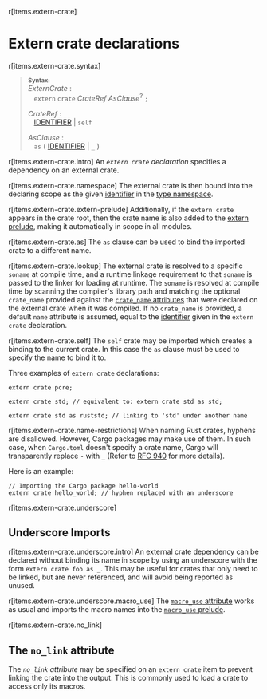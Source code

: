 r[items.extern-crate]
# Extern crate declarations

r[items.extern-crate.syntax]
> **<sup>Syntax:<sup>**\
> _ExternCrate_ :\
> &nbsp;&nbsp; `extern` `crate` _CrateRef_ _AsClause_<sup>?</sup> `;`
>
> _CrateRef_ :\
> &nbsp;&nbsp; [IDENTIFIER] | `self`
>
> _AsClause_ :\
> &nbsp;&nbsp; `as` ( [IDENTIFIER] | `_` )

r[items.extern-crate.intro]
An _`extern crate` declaration_ specifies a dependency on an external crate.

r[items.extern-crate.namespace]
The external crate is then bound into the declaring scope as the given [identifier] in the [type namespace].

r[items.extern-crate.extern-prelude]
Additionally, if the `extern crate` appears in the crate root, then the crate name is also added to the [extern prelude], making it automatically in scope in all modules.

r[items.extern-crate.as]
The `as` clause can be used to bind the imported crate to a different name.

r[items.extern-crate.lookup]
The external crate is resolved to a specific `soname` at compile time, and a
runtime linkage requirement to that `soname` is passed to the linker for
loading at runtime. The `soname` is resolved at compile time by scanning the
compiler's library path and matching the optional `crate_name` provided against
the [`crate_name` attributes] that were declared on the external crate when it was
compiled. If no `crate_name` is provided, a default `name` attribute is assumed,
equal to the [identifier] given in the `extern crate` declaration.

r[items.extern-crate.self]
The `self` crate may be imported which creates a binding to the current crate.
In this case the `as` clause must be used to specify the name to bind it to.

Three examples of `extern crate` declarations:

<!-- ignore: requires external crates -->
```rust,ignore
extern crate pcre;

extern crate std; // equivalent to: extern crate std as std;

extern crate std as ruststd; // linking to 'std' under another name
```

r[items.extern-crate.name-restrictions]
When naming Rust crates, hyphens are disallowed. However, Cargo packages may
make use of them. In such case, when `Cargo.toml` doesn't specify a crate name,
Cargo will transparently replace `-` with `_` (Refer to [RFC 940] for more
details).

Here is an example:

<!-- ignore: requires external crates -->
```rust,ignore
// Importing the Cargo package hello-world
extern crate hello_world; // hyphen replaced with an underscore
```

r[items.extern-crate.underscore]
## Underscore Imports

r[items.extern-crate.underscore.intro]
An external crate dependency can be declared without binding its name in scope
by using an underscore with the form `extern crate foo as _`. This may be
useful for crates that only need to be linked, but are never referenced, and
will avoid being reported as unused.

r[items.extern-crate.underscore.macro_use]
The [`macro_use` attribute] works as usual and imports the macro names
into the [`macro_use` prelude].

r[items.extern-crate.no_link]
## The `no_link` attribute

The *`no_link` attribute* may be specified on an `extern crate` item to
prevent linking the crate into the output. This is commonly used to load a
crate to access only its macros.

[IDENTIFIER]: ../identifiers.md
[RFC 940]: https://github.com/rust-lang/rfcs/blob/master/text/0940-hyphens-considered-harmful.md
[`macro_use` attribute]: ../macros-by-example.md#the-macro_use-attribute
[extern prelude]: ../names/preludes.md#extern-prelude
[`macro_use` prelude]: ../names/preludes.md#macro_use-prelude
[`crate_name` attributes]: ../crates-and-source-files.md#the-crate_name-attribute
[type namespace]: ../names/namespaces.md

<script>
(function() {
    var fragments = {
        "#extern-prelude": "../names/preludes.html#extern-prelude",
    };
    var target = fragments[window.location.hash];
    if (target) {
        var url = window.location.toString();
        var base = url.substring(0, url.lastIndexOf('/'));
        window.location.replace(base + "/" + target);
    }
})();
</script>
